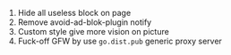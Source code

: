 1. Hide all useless block on page
1. Remove avoid-ad-blok-plugin notify
1. Custom style give more vision on picture
1. Fuck-off GFW by use `go.dist.pub` generic proxy server

